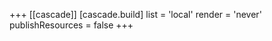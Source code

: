 +++
[[cascade]]
  [cascade.build]
    list = 'local'
    render = 'never'
    publishResources = false
+++